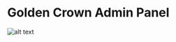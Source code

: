 # Golden Crown Admin Panel
![alt text](http://url/to/img.png](https://github.com/wish-team/golden-crown-admin-panel/blob/main/Group%2037494.png)https://github.com/wish-team/golden-crown-admin-panel/blob/main/Group%2037494.png)
